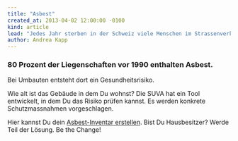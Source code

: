 ```yaml
---
title: "Asbest"
created_at: 2013-04-02 12:00:00 -0100
kind: article
lead: "Jedes Jahr sterben in der Schweiz viele Menschen im Strassenverkehr. Gleich viele Patienten sterben an Asbest, das in den Hausern lauert."
author: Andrea Kapp
---
```


### 80 Prozent der Liegenschaften vor 1990 enthalten Asbest. 

Bei Umbauten entsteht dort ein Gesundheitsrisiko. 

Wie alt ist das Gebäude in dem Du wohnst? Die SUVA hat ein Tool entwickelt, in dem Du das Risiko prüfen kannst. Es werden konkrete Schutzmassnahmen vorgeschlagen.

Hier kannst Du dein [Asbest-Inventar erstellen](http://asbest-inventar.suva.ch/sessiontimeout.aspx?LG=de-CH). Bist Du Hausbesitzer? Werde Teil der Lösung. Be the Change!